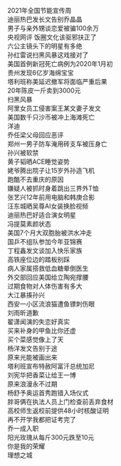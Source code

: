 2021年全国节能宣传周  
迪丽热巴发长文告别乔晶晶  
男子与亲外甥谈恋爱被骗100余万  
央视网评 饭圈文化该驱邪扶正了  
六公主镜头下的明星有多绝  
孙红雷说扫黑风暴这戏接对了  
美国首例新冠死亡病例为2020年1月初  
贵州发现6亿岁海绵宝宝  
塔利班称美延迟撤军将面临严重后果  
20年陈皮一斤卖到3000元  
扫黑风暴  
阿里女员工侵害案王某文妻子发文  
美国数千只沙币被冲上海滩死亡  
洋迪  
乔任梁父母回应恶评  
郑州一男子防车淹用砖支车被压身亡  
孙兴被软禁  
黄子韬晒ACE睡觉姿势  
姥爷腾出院子让15岁外孙造飞机  
跑酷不去重庆的原因  
嫌疑人被抓时身着跳出三界外T恤  
张艺兴12年前用电脑和韩庚合影  
汪东城晒吴尊AI女装换脸视频  
迪丽热巴好适合演女明星  
冯提莫素颜状态  
美国7个月大双胞胎被洪水冲走  
国乒不组队参加今年亚锦赛  
丁程鑫发文谈加入快乐家族  
高铁座位边的踏板别踩  
病人家属搭救低血糖晕倒医生  
外交部回应美国给立陶宛撑腰  
过期食物对人体伤害有多大  
大江暴揍孙兴  
西安一小区流浪猫遭鱼镖刺伤眼  
刘雨昕道歉  
翟潇闻演的失恋好真实  
买来补身的甲鱼比你还虚  
买个菜感觉像上了天  
杨洋发文告别于途  
原来光能被画出来  
塔利班宣布特赦阿富汗总统加尼  
刘宪华把香菜让给王一博  
原来浪漫永不过期  
杨舒予奥运首秀跑错入场仪式  
胖哥俩在执法人员上门检查前丢弃食材  
高校师生返校前提供48小时核酸证明  
再不开学我都把证考完了  
乔一成入职  
阳光玫瑰从每斤300元跌至10元  
你是我的荣耀  
理想之城  
